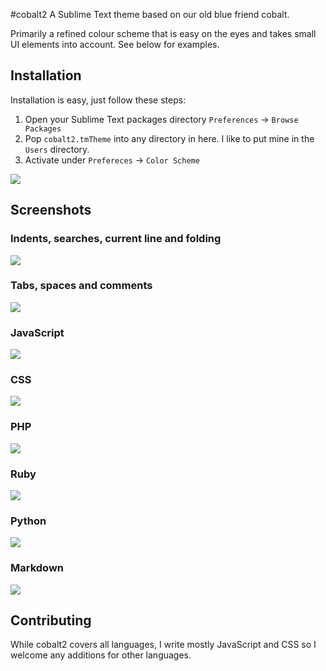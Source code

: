 #cobalt2
A Sublime Text theme based on our old blue friend cobalt.

Primarily a refined colour scheme that is easy on the eyes and takes small UI elements into account. See below for examples.

## Installation
Installation is easy, just follow these steps:
1. Open your Sublime Text packages directory `Preferences` → `Browse Packages`
1. Pop `cobalt2.tmTheme` into any directory in here. I like to put mine in the `Users` directory.
1. Activate under `Prefereces` → `Color Scheme` 

![](http://wes.io/LwV7/content)

## Screenshots


### Indents, searches, current line and folding
![](http://wes.io/LwXu/content)

### Tabs, spaces and comments
![](http://wes.io/LwvE/content)

### JavaScript
![](http://wes.io/Lwc6/content)

### CSS
![](http://wes.io/LwkX/content)

### PHP
![](http://wes.io/LwWI/content)

### Ruby
![](http://wes.io/Lx1i/content)

### Python
![](http://wes.io/Lwt2/content)

### Markdown
![](http://wes.io/Lwuv/content)

## Contributing
While cobalt2 covers all languages, I write mostly JavaScript and CSS so I welcome any additions for other languages. 